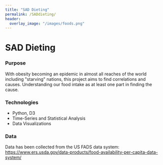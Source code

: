 ```yaml
---
title: "SAD Dieting"
permalink: /SADdieting/
header:
  overlay_image: "/images/foods.png"
---
```

# SAD Dieting

### Purpose
With obesity becoming an epidemic in almost all reaches of the world including "starving" nations, this project aims to find correlations and causes. Understanding our food intake as at least one part in finding the cause.

### Technologies
* Python, D3
* Time-Series and Statistical Analysis
* Data Visualizations

### Data
Data has been collected from the US FADS data system:
https://www.ers.usda.gov/data-products/food-availability-per-capita-data-system/ 
